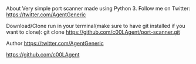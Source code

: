 About
Very simple port scanner made using Python 3. Follow me on Twitter: https://twitter.com/AgentGeneric

Download/Clone
run in your terminal(make sure to have git installed if you want to clone): git clone https://github.com/c00LAgent/port-scanner.git

Author
https://twitter.com/AgentGeneric

https://github.com/c00LAgent
